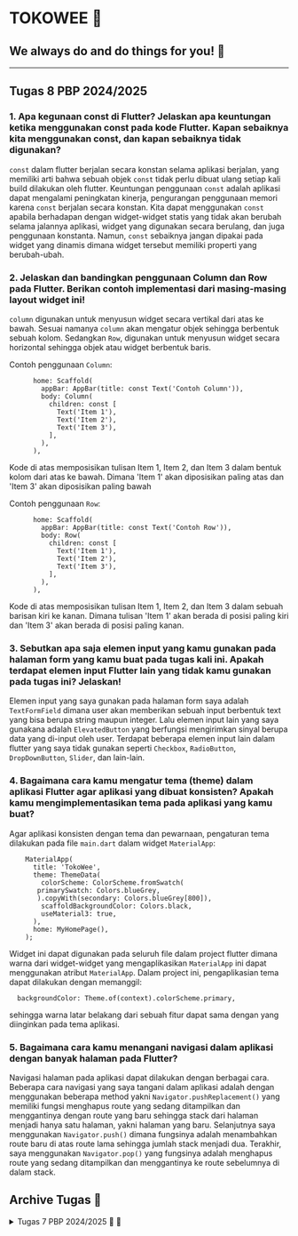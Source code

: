 # TOKOWEE 🏪
## We always do and do things for you! 📢

---

## Tugas 8 PBP 2024/2025

### 1. Apa kegunaan const di Flutter? Jelaskan apa keuntungan ketika menggunakan const pada kode Flutter. Kapan sebaiknya kita menggunakan const, dan kapan sebaiknya tidak digunakan?
`const` dalam flutter berjalan secara konstan selama aplikasi berjalan, yang memiliki arti bahwa sebuah objek `const` tidak perlu dibuat ulang setiap kali build dilakukan oleh flutter. Keuntungan penggunaan `const` adalah aplikasi dapat mengalami peningkatan kinerja, pengurangan penggunaan memori karena `const` berjalan secara konstan. Kita dapat menggunakan `const` apabila berhadapan dengan widget-widget statis yang tidak akan berubah selama jalannya aplikasi, widget yang digunakan secara berulang, dan juga penggunaan konstanta. Namun, `const` sebaiknya jangan dipakai pada widget yang dinamis dimana widget tersebut memiliki properti yang berubah-ubah.

### 2. Jelaskan dan bandingkan penggunaan Column dan Row pada Flutter. Berikan contoh implementasi dari masing-masing layout widget ini!
`column` digunakan untuk menyusun widget secara vertikal dari atas ke bawah. Sesuai namanya `column` akan mengatur objek sehingga berbentuk sebuah kolom. Sedangkan `Row`, digunakan untuk menyusun widget secara horizontal sehingga objek atau widget berbentuk baris.

Contoh penggunaan `Column`:
```
      home: Scaffold(
        appBar: AppBar(title: const Text('Contoh Column')),
        body: Column(
          children: const [
            Text('Item 1'),
            Text('Item 2'),
            Text('Item 3'),
          ],
        ),
      ),
```
Kode di atas memposisikan tulisan Item 1, Item 2, dan Item 3 dalam bentuk kolom dari atas ke bawah. Dimana 'Item 1' akan diposisikan paling atas dan 'Item 3' akan diposisikan paling bawah

Contoh penggunaan `Row`:
```
      home: Scaffold(
        appBar: AppBar(title: const Text('Contoh Row')),
        body: Row(
          children: const [
            Text('Item 1'),
            Text('Item 2'),
            Text('Item 3'),
          ],
        ),
      ),
```
Kode di atas memposisikan tulisan Item 1, Item 2, dan Item 3 dalam sebuah barisan kiri ke kanan. Dimana tulisan 'Item 1' akan berada di posisi paling kiri dan 'Item 3' akan berada di posisi paling kanan.

### 3. Sebutkan apa saja elemen input yang kamu gunakan pada halaman form yang kamu buat pada tugas kali ini. Apakah terdapat elemen input Flutter lain yang tidak kamu gunakan pada tugas ini? Jelaskan!
Elemen input yang saya gunakan pada halaman form saya adalah `TextFormField` dimana user akan memberikan sebuah input berbentuk text yang bisa berupa string maupun integer. Lalu elemen input lain yang saya gunakana adalah `ElevatedButton` yang berfungsi mengirimkan sinyal berupa data yang di-input oleh user. Terdapat beberapa elemen input lain dalam flutter yang saya tidak gunakan seperti `Checkbox`, `RadioButton`, `DropDownButton`, `Slider`, dan lain-lain.

### 4. Bagaimana cara kamu mengatur tema (theme) dalam aplikasi Flutter agar aplikasi yang dibuat konsisten? Apakah kamu mengimplementasikan tema pada aplikasi yang kamu buat?
Agar aplikasi konsisten dengan tema dan pewarnaan, pengaturan tema dilakukan pada file `main.dart` dalam widget `MaterialApp`:
```
    MaterialApp(
      title: 'TokoWee',
      theme: ThemeData(
        colorScheme: ColorScheme.fromSwatch(
       primarySwatch: Colors.blueGrey,
       ).copyWith(secondary: Colors.blueGrey[800]),
        scaffoldBackgroundColor: Colors.black,
        useMaterial3: true,
      ),
      home: MyHomePage(),
    );
```
Widget ini dapat digunakan pada seluruh file dalam project flutter dimana warna dari widget-widget yang mengaplikasikan `MaterialApp` ini dapat menggunakan atribut `MaterialApp`. Dalam project ini, pengaplikasian tema dapat dilakukan dengan memanggil:
```
  backgroundColor: Theme.of(context).colorScheme.primary,
```

sehingga warna latar belakang dari sebuah fitur dapat sama dengan yang diinginkan pada tema aplikasi.

### 5. Bagaimana cara kamu menangani navigasi dalam aplikasi dengan banyak halaman pada Flutter?
Navigasi halaman pada aplikasi dapat dilakukan dengan berbagai cara. Beberapa cara navigasi yang saya tangani dalam aplikasi adalah dengan menggunakan beberapa method yakni `Navigator.pushReplacement()` yang memiliki fungsi menghapus route yang sedang ditampilkan dan menggantinya dengan route yang baru sehingga stack dari halaman menjadi hanya satu halaman, yakni halaman yang baru. Selanjutnya saya menggunakan `Navigator.push()` dimana fungsinya adalah menambahkan route baru di atas route lama sehingga jumlah stack menjadi dua. Terakhir, saya menggunakan `Navigator.pop()` yang fungsinya adalah menghapus route yang sedang ditampilkan dan menggantinya ke route sebelumnya di dalam stack.

## Archive Tugas 📖

<details><summary>Tugas 7 PBP 2024/2025 🤖 📖</summary>

### - Jelaskan apa yang dimaksud dengan stateless widget dan stateful widget, dan jelaskan perbedaan dari keduanya.
Stateless Widget adalah widget yang tidak memiliki state atau kondisi yang bisa berubah saat aplikasi berjalan. Stateless Widget bentuknya statis, data di dalamnya juga statis dan tidak akan berubah kecuali kode bagaimana widget di-render diubah. Sementara stateful widget adalah adalah widget yang memiliki state atau kondisi yang dapat berubah saat aplikasi berjalan. Saat state berubah, widget akan merender ulang tampilannya agar mencerminkan perubahan tersebut. Perbedaannya terletak pada fungsionalitas masing-masing widget, stateless widget bagus digunakan untuk item-item statis seperti teks, ikon, gambar, dan lain-lain. Sementara stateful widget dapat digunakan pada teks yang dinamis, form input, animasi, dan lain-lain.

### - Sebutkan widget apa saja yang kamu gunakan pada proyek ini dan jelaskan fungsinya.
Widget yang digunakan dalam project saya terdiri dari _built-in widget_ dan juga _custom widget_. Berikut adalah beberapa contoh _built in widget_ dalam project saya:
- `Scaffold`: Container utama dari sebuah _page_, dapat digunakan untuk menambahkan elemen-elemen lain.
- `AppBar`: Digunakan untuk menampilkan bagian atas aplikasi yang berisi judul, ikon, atau gambar.
- `Card`: Card digunakan pada header TokoWee agar background dari container Card terlihat seperti terangkat.
- `SnackBar`: Menampilkan notifikasi singkat di bagian bawah layar.

Lalu, berikut adalah _custom widget_ yang saya buat dalam project saya:
- `TokoWeeHeader`: Menampilkan header dengan nama toko (title) dan deskripsi (desc). Widget ini dibuat dengan menggunakan _built-in_ widget yakni `Card`.
- `ButtonCard`: Menampilkan setiap tombol dalam bentuk kartu yang warnanya berbeda.

### - Apa fungsi dari `setState()?` Jelaskan variabel apa saja yang dapat terdampak dengan fungsi tersebut.
`setState()` digunakan untuk menandakan bahwa data dari sebuah variabel dalam widget telah berubah. _method_ `setState()` ini hanya dapat berjalan di dalam `StatefulWidget` karena `StatefulWidget` punya kemampuan untuk menyimpan perubahan variabel.
Contoh penggunaan `setState()` pada default project flutter:

```
int counter = 0;

void incrementCounter() {
  setState(() {
    counter++; // Perubahan ini akan memicu pembaruan UI
  });
}
```
Berdasarkan kode di atas, setState() digunakan untuk mengubah variabel counter dimana setiap kali fungsi `incrementCounter()` dijalankan, flutter akan me-request kembali fungsi `build()` agar dijalankan sehingga tampilan bisa berubah. Variabel `counter` di atas jelas terdampak karena akan berubah setiap kali fungsi `incrementCounter()` dipanggil.

### - Jelaskan perbedaan antara `const` dengan `final`.
`const` adalah sebuah keyword dalam dart untuk menyatakan state sebuah variabel. Nilai dari variabel yang di-state oleh `const` harus sudah ditentukan pada saat _compile time_, bukan saat program berjalan. Sementara keyword `final`, nilai yang di-state ditentukan pada saat program berjalan. Namun, keduanya sama-sama _immutable_ dan tidak bisa diubah.

Contoh penggunaan:
```
const int pi = 3;
final String userName = getUserName();
```

Dapat dilihat, `const` sudah ditentukan dan tidak dapat diganti sejak awal program berjalan. Namun `final` terlihat kondisional berdasarkan username yang dimasukkan dan setelah method `getUserName()` dijalankan, variablenya menjadi _immutable_

### - Jelaskan bagaimana cara kamu mengimplementasikan checklist-checklist di atas.

#### 1. Membuat base app flutter dan merapikan proyek:
Instansiasi app flutter yang baru dengan menggunakan prompt `flutter create tokowee_mobile`, lalu dalam direktori `lib/` buat sebuah file dart baru, contohnya `menu.dart`. Lalu pindahkan beberapa class ke file baru tersebut agar proyek menjadi rapih dan terpisah. Jangan lupa untuk hilangkan parameter title dan ubah juga menjadi `StatelessWidget`

#### 2. Buat tiga buah tombol sederhana dengan ikon, teks dan warna yang berbeda. Serta Implementasikan `SnackBar` dengan tulisan yang berbeda-beda:
Buat sebuah class sederhana yang menyatakan sebuah button dengan beberapa atributnya seperti nama, icon, dan warna (ditambahkan atribut warna agar per-_button_ dapat berbeda warna:
```
class HomeButtons {
  final String name;
  final IconData icon;
  final Color color;

  HomeButtons(this.name, this.icon, this.color);
}
```
Lalu sambungkan class HomeButton dengan sebuah class yang meng-_extends_ `StatelessWidget` dimana class tersebut mengatur penampilan `SnackBar` dan juga penempatan string, icon, dll.

Terakhir, tampilkan buttons yang sudah dibuat dalam class `MyHomePage`, tepatnya di dalam Widget Build di body dengan memanfaatkan fungsi `map` agar bisa menambahkan class class `HomeButtons` ke dalam sebuah list.

